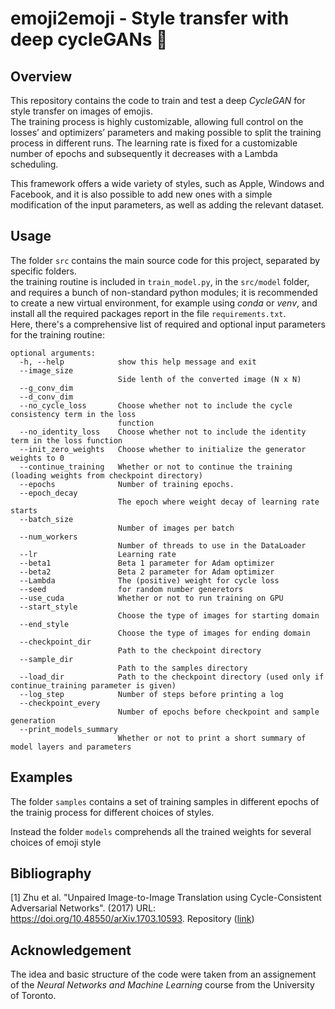 # emoji2emoji - Style transfer with deep cycleGANs :pushpin:

## Overview
This repository contains the code to train and test a deep *CycleGAN* for style transfer on images of emojis.\
The training process is highly customizable, allowing full control on the losses’ and optimizers’ parameters
and making possible to split the training process in different runs. The learning rate is fixed for a customizable number of epochs
and subsequently it decreases with a Lambda scheduling.

This framework offers a wide variety of styles, such as Apple, Windows and Facebook, and it is also possible to add new ones
with a simple modification of the input parameters, as well as adding the relevant dataset.


## Usage
The folder ```src``` contains the main source code for this project, separated by specific folders.\
the training routine is included in ```train_model.py```, in the ```src/model``` folder, and requires a bunch of non-standard
python modules; it is recommended to create a new virtual environment, for example using *conda* or *venv*, and install all the required
packages report in the file ```requirements.txt```.\
Here, there's a comprehensive list of required and optional input parameters for the training routine:
```
optional arguments:
  -h, --help            show this help message and exit
  --image_size
                        Side lenth of the converted image (N x N)
  --g_conv_dim
  --d_conv_dim
  --no_cycle_loss       Choose whether not to include the cycle consistency term in the loss
                        function
  --no_identity_loss    Choose whether not to include the identity term in the loss function
  --init_zero_weights   Choose whether to initialize the generator weights to 0
  --continue_training   Whether or not to continue the training (loading weights from checkpoint directory)
  --epochs              Number of training epochs.
  --epoch_decay
                        The epoch where weight decay of learning rate starts
  --batch_size
                        Number of images per batch
  --num_workers
                        Number of threads to use in the DataLoader
  --lr                  Learning rate
  --beta1               Beta 1 parameter for Adam optimizer
  --beta2               Beta 2 parameter for Adam optimizer
  --Lambda              The (positive) weight for cycle loss
  --seed                for random number generetors
  --use_cuda            Whether or not to run training on GPU
  --start_style
                        Choose the type of images for starting domain
  --end_style
                        Choose the type of images for ending domain
  --checkpoint_dir
                        Path to the checkpoint directory
  --sample_dir
                        Path to the samples directory
  --load_dir            Path to the checkpoint directory (used only if continue_training parameter is given)
  --log_step            Number of steps before printing a log
  --checkpoint_every
                        Number of epochs before checkpoint and sample generation
  --print_models_summary
                        Whether or not to print a short summary of model layers and parameters
```

## Examples
The folder ```samples``` contains a set of training samples in different epochs of the trainig process for different choices of styles.

Instead the folder ```models``` comprehends all the trained weights for several choices of emoji style

## Bibliography
[1] Zhu et al. "Unpaired Image-to-Image Translation using Cycle-Consistent Adversarial Networks". (2017) URL: https://doi.org/10.48550/arXiv.1703.10593.
Repository ([link](https://github.com/junyanz/pytorch-CycleGAN-and-pix2pix))


## Acknowledgement
The idea and basic structure of the code were taken from an assignement of the *Neural Networks and Machine Learning* course from the University of Toronto.